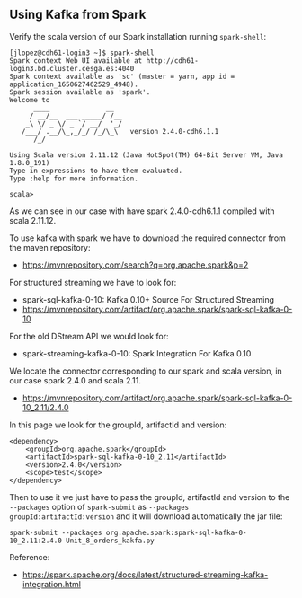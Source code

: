 ## Using Kafka from Spark
Verify the scala version of our Spark installation running `spark-shell`:
```
[jlopez@cdh61-login3 ~]$ spark-shell
Spark context Web UI available at http://cdh61-login3.bd.cluster.cesga.es:4040
Spark context available as 'sc' (master = yarn, app id = application_1650627462529_4948).
Spark session available as 'spark'.
Welcome to
      ____              __
     / __/__  ___ _____/ /__
    _\ \/ _ \/ _ `/ __/  '_/
   /___/ .__/\_,_/_/ /_/\_\   version 2.4.0-cdh6.1.1
      /_/

Using Scala version 2.11.12 (Java HotSpot(TM) 64-Bit Server VM, Java 1.8.0_191)
Type in expressions to have them evaluated.
Type :help for more information.

scala>
```
As we can see in our case with have spark 2.4.0-cdh6.1.1 compiled with scala 2.11.12.

To use kafka with spark we have to download the required connector from the maven repository:
- https://mvnrepository.com/search?q=org.apache.spark&p=2

For structured streaming we have to look for:
- spark-sql-kafka-0-10: Kafka 0.10+ Source For Structured Streaming
- https://mvnrepository.com/artifact/org.apache.spark/spark-sql-kafka-0-10

For the old DStream API we would look for:
- spark-streaming-kafka-0-10: Spark Integration For Kafka 0.10

We locate the connector corresponding to our spark and scala version, in our case spark 2.4.0 and scala 2.11.
- https://mvnrepository.com/artifact/org.apache.spark/spark-sql-kafka-0-10_2.11/2.4.0

In this page we look for the groupId, artifactId and version:
```
<dependency>
    <groupId>org.apache.spark</groupId>
    <artifactId>spark-sql-kafka-0-10_2.11</artifactId>
    <version>2.4.0</version>
    <scope>test</scope>
</dependency>
```

Then to use it we just have to pass the groupId, artifactId and version to the `--packages` option of `spark-submit` as `--packages groupId:artifactId:version` and it will download automatically the jar file:
```
spark-submit --packages org.apache.spark:spark-sql-kafka-0-10_2.11:2.4.0 Unit_8_orders_kakfa.py
```

Reference:
- https://spark.apache.org/docs/latest/structured-streaming-kafka-integration.html
